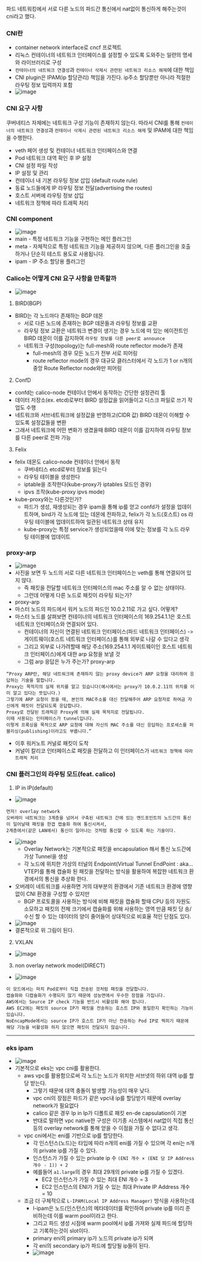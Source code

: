 파드 네트워킹에서 서로 다른 노드의 파드간 통신에서 nat없이 통신하게 해주는것이 cni라고 했다.

### CNI란
- container network interface로 cncf 프로젝트
- 리눅스 컨테이너의 네트워크 인터페이스를 설정할 수 있도록 도와주는 일련의 명세와 라이브러리로 구성
- `컨테이너의 네트워크 연결성`과 `컨테이너 삭제시 관련된 네트워크 리소스 해제`에 대한 책임
- CNI plugin은 IPAM(ip 할당관리) 책임을 가진다. ip주소 할당뿐만 아니라 적절한 라우팅 정보 입력까지 포함
- ![image](https://github.com/user-attachments/assets/6c949136-22e5-4f24-b40f-08b9b5fea70d)

### CNI 요구 사항
쿠버네티스 자체에는 네트워크 구성 기능이 존재하지 않는다. 
따라서 CNI를 통해 `컨테이너의 네트워크 연결성`과 `컨테이너 삭제시 관련된 네트워크 리소스 해제` 및 IPAM에 대한 책임을 수행한다.
- veth 페어 생성 및 컨테이너 네트워크 인터페이스와 연결
- Pod 네트워크 대역 확인 후 IP 설정
- CNI 설정 파일 작성
- IP 설정 및 관리
- 컨테이너 내 기본 라우팅 정보 삽입 (default route rule)
- 동료 노드들에게 IP 라우팅 정보 전달(advertising the routes)
- 호스트 서버에 라우팅 정보 삽입
- 네트워크 정책에 따라 트래픽 처리

### CNI component
- ![image](https://github.com/user-attachments/assets/313f5950-e02e-40b4-9ddf-cc6b18794ff6)
- main  - 특정 네트워크 기능을 구현하는 메인 플러그인
- meta  - 자체적으로 특정 네트워크 기능을 제공하지 않으며, 다른 플러그인을 호출하거나 단순히 테스트 용도로 사용됩니다.
- ipam - IP 주소 할당용 플러그인

### Calico는 어떻게 CNI 요구 사항을 만족할까
- ![image](https://github.com/user-attachments/assets/f603358b-c08f-40bf-9a74-cd05ff759daa)
1. BIRD(BGP)
- BIRD는 각 노드마다 존재하는 BGP 데몬
  - 서로 다른 노드에 존재하는 BGP 데몬들과 라우팅 정보를 교환
  - 라우팅 정보 교환은 네트워크 변경이 생기는 경우 노드에 떠 있는 에이전트인 BIRD 데몬이 이를 감지하여 `라우팅 정보를 다른 peer로 announce`
  - 네트워크 구성(topology)는 full-mesh와 route reflector mode가 존재
    - full-mesh의 경우 모든 노드가 전부 서로 피어링
    - route reflector mode의 경우 대규모 클러스터에서 각 노드가 1 or n개의 중앙 Route Reflector node와만 피어링
2. ConfD
- confd는 calico-node 컨테이너 안에서 동작하는 간단한 설정관리 툴
- 데이터 저장소(ex. etcd)로부터 BIRD 설정값을 읽어들이고 디스크 파일로 쓰기 작업도 수행
- 네트워크와 서브네트워크에 설정값을 반영하고(CIDR 값) BIRD 데몬이 이해할 수 있도록 설정값들을 변환
- 그래서 네트워크에 어떤 변화가 생겼을때 BIRD 데몬이 이를 감지하여 라우팅 정보를 다른 peer로 전파 가능
3. Felix
- felix 데몬도 calico-node 컨테이너 안에서 동작
  - 쿠버네티스 etcd로부터 정보를 읽는다
  - 라우팅 테이블을 생성한다
  - iptable을 조작한다(kube-proxy가 iptables 모드인 경우)
  - ipvs 조작(kube-proxy ipvs mode)
- kube-proxy와는 다른것인가?
  - 파드가 생성, 재생성되는 경우 ipam을 통해 ip를 얻고 confd가 설정을 업데이트하며, bird가 각 노드에 있는 데몬에 전파하고, felix가 각 노드(호스트) os 라우팅 테이블에 업데이트하여 일관된 네트워크 상태 유지
  - kube-proxy는 특정 service가 생성되었을때 이에 맞는 정보를 각 노드 라우팅 테이블에 업데이트
### proxy-arp
- ![image](https://github.com/user-attachments/assets/bb5d422a-73dc-44c3-9d0e-c1f18e0dc5a5)
- 사진을 보면 두 노드의 서로 다른 네트워크 인터페이스는 veth를 통해 연결되어 있지 않다.
  - 즉 패킷을 전달할 네트워크 인터페이스의 mac 주소를 알 수 없는 상태이다.
  - 그런데 어떻게 다른 노드로 패킷이 라우팅 되는가?
- proxy-arp
- 마스터 노드의 파드에서 워커 노드의 파드인 10.0.2.11로 가고 싶다. 어떻게?
- 마스터 노드를 살펴보면 컨테이너의 네트워크 인터페이스의 169.254.1.1은 호스트 네트워크 인터페이스와 연결되어 있다.
  - 컨테이너의 자신이 연결된 네트워크 인터페이스(파드 네트워크 인터페이스) -> 게이트웨이(호스트 네트워크 인터페이스)를 통해 외부로 나갈 수 있다고 생각
  - 그리고 외부로 나가려할때 해당 주소(169.254.1.1 게이트웨이인 호스트 네트워크 인터페이스)에게 대한 arp 요청을 보낼 것
  - 그럼 arp 응답은 누가 주는가? proxy-arp
```
“Proxy ARP란, 해당 네트워크에 존재하지 않는 proxy device가 ARP 요청을 대리하여 응답하는 기술을 말합니다.
Proxy는 목적지의 실제 위치를 알고 있습니다(예시에서는 proxy가 10.0.2.11의 위치를 이미 알고 있다는 뜻입니다.)
그렇기에 ARP 요청이 왔을 때, 본인의 MAC주소를 대신 전달해주어 ARP 요청자로 하여금 자신에게 패킷이 전달되도록 응답합니다.
Proxy로 전달된 트래픽은 Proxy에 의해 실제 목적지로 전달됩니다.
이때 사용되는 인터페이스가 tunnel입니다.
이렇게 프록싱을 목적으로 ARP 요청에 대해 자신의 MAC 주소를 대신 응답하는 프로세스를 퍼블리싱(publishing)이라고도 부릅니다.”
```
- 이후 워커노트 커널로 패킷이 도착
- 커널이 칼리코 인터페이스로 패킷을 전달하고 이 인터페이스가 `네트워크 정책에 따라 트래픽 처리`

### CNI 플러그인의 라우팅 모드(feat. calico)
1. IP in IP(default)
- ![image](https://github.com/user-attachments/assets/cb38f0b0-7185-4652-b400-85df82959275)
```
먼저! overlay network
오버레이 네트워크는 3계층을 넘어서 구축된 네트워크 간에 있는 엔드포인트의 노드간의 통신이 일어날때 패킷을 한겹 캡슐화 하여 통신시켜서,
2계층에서(같은 LAN에서) 통신이 일어나는 것처럼 통신할 수 있도록 하는 기술이다.
```
- ![image](https://github.com/user-attachments/assets/d5f9bcb3-72cf-4a3d-a9d4-81c0214f16c8)
  - Overlay Network는 기본적으로 패킷을 encapsulation 해서 통신 노드간에 가상 Tunnel을 생성
  - 각 노드에 위치한 가상의 터널의 Endpoint(Virtual Tunnel EndPoint : aka… VTEP)를 통해 캡슐화 된 패킷을 전달하는 방식을 활용하여 복잡한 네트워크 환경에서의 통신을 추상화 한다.
- 오버레이 네트워크를 사용하면 거의 대부분의 환경에서 기존 네트워크 환경에 영향 없이 CNI 환경을 구성할 수 있지만
  - BGP 프로토콜을 사용하는 방식에 비해 패킷을 캡슐화 할때 CPU 등의 자원도 소모하고 패킷의 전체 크기에서 캡슐화를 위해 사용하는 영역 만큼 패킷 당 송/수신 할 수 있는 데이터의 양이 줄어들어 상대적으로 비효율 적인 단점도 있다.
- ![image](https://github.com/user-attachments/assets/09886bf8-b8a6-4c7c-abda-8244b0c32030)
- 결론적으로 위 그림이 된다.

2. VXLAN
- ![image](https://github.com/user-attachments/assets/42985a7c-540b-4efd-966d-170d268bf54a)
 

3. non overlay network model(DIRECT)
- ![image](https://github.com/user-attachments/assets/a7fe9b35-ed10-4b16-a0c9-77cd9c8ee9a4)
```
이 모드에서는 마치 Pod로부터 직접 전송된 것처럼 패킷을 전달합니다.
캡슐화와 디캡슐화가 수행되지 않기 때문에 성능면에서 우수한 장점을 가집니다.
AWS에서는 Source IP check 기능을 반드시 비활성화 해야 합니다.
AWS EC2에는 패킷의 source IP가 패킷을 전송하는 호스트 IP와 동일한지 확인하는 기능이 있습니다.
NoEncapMode에서는 source IP가 호스트 IP가 아닌 전송하는 Pod IP로 찍히기 때문에 해당 기능을 비활성화 하지 않으면 패킷이 전달되지 않습니다.
```

--------
### eks ipam
- ![image](https://github.com/user-attachments/assets/e853a0b3-f92a-4064-8484-8b277e019d10)
- 기본적으로 eks는 vpc cni를 활용한다.
  - aws vpc를 활용함으로써 각 노드는 노드가 위치한 서브넷의 하위 대역 ip를 할당 받는다.
    - 그렇기 때문에 대역 충돌이 발생할 가능성이 매우 낮다.
    - vpc cni의 장점은 파드가 같은 vpc내 ip를 할당받기 때문에 overlay network가 필요없다
    - calico 같은 경우 Ip in Ip가 디폴트로 패킷 en-de capsulation이 기본
    - 반대로 말하면 vpc native한 구성은 이기종 시스템에서 nat없이 직접 통신등의 overlay network를 통해 얻을 수 이점을 가질 수 없다고 생각.
  - vpc cni에서는 eni를 기반으로 ip를 할당한다.
    - 각 인스턴스(노드)는 타입에 따라 n개의 eni를 가질 수 있으며 각 eni는 n개의 private ip를 가질 수 있다.
    - 인스턴스가 가질 수 있는 private ip 수 `(ENI 개수 × (ENI 당 IP Address 개수 - 1)) + 2`
    - 예를들어 `a1.large`의 경우 최대 29개의 private ip를 가질 수 있겠다.
      - EC2 인스턴스가 가질 수 있는 최대 ENI 개수 = 3
      - EC2 인스턴스의 ENI가 가질 수 있는 최대 Private IP Address 개수 = 10
  - 조금 더 구체적으로 `L-IPAM(Local IP Address Manager)` 방식을 사용하는데
    - l-ipam은 노드(인스턴스)의 메타데이터를 확인하여 private ip를 미리 준비하는데 이를 warm pool이라고 한다.
    - 그리고 파드 생성 시점에 warm pool에서 ip를 가져와 실제 파드에 할당하고 기록하는것이 slot이다.
    - primary eni의 primary ip가 노드의 private ip가 되며
    - 각 eni의 secondary ip가 파드에 할당될 ip들이 된다.
    - ![image](https://github.com/user-attachments/assets/c42ce192-41dc-4b12-ba69-89ac31a54556)

